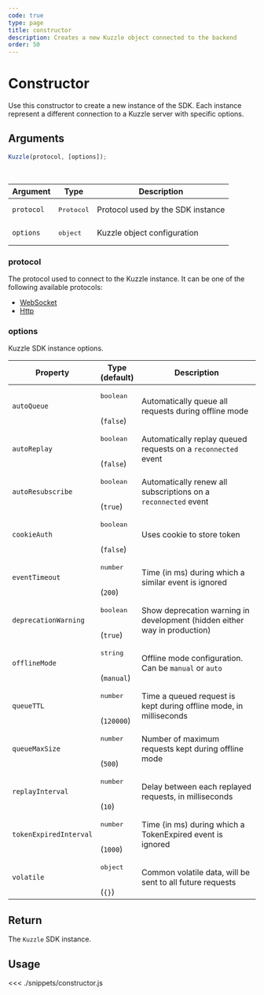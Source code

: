 ```yaml
---
code: true
type: page
title: constructor
description: Creates a new Kuzzle object connected to the backend
order: 50
---
```


# Constructor

Use this constructor to create a new instance of the SDK.
Each instance represent a different connection to a Kuzzle server with specific options.

## Arguments

```js
Kuzzle(protocol, [options]);
```

<br/>

| Argument   | Type                | Description                       |
| ---------- | ------------------- | --------------------------------- |
| `protocol` | <pre>Protocol</pre> | Protocol used by the SDK instance |
| `options`  | <pre>object</pre>   | Kuzzle object configuration       |

### protocol

The protocol used to connect to the Kuzzle instance.
It can be one of the following available protocols:

- [WebSocket](/sdk/js/7/protocols/websocket)
- [Http](/sdk/js/7/protocols/http)

### options

Kuzzle SDK instance options.

| Property               | Type<br/>(default)               | Description                                                              |
| ---------------------- | -------------------------------- | ------------------------------------------------------------------------ |
| `autoQueue`            | <pre>boolean</pre><br/>(`false`) | Automatically queue all requests during offline mode                     |
| `autoReplay`           | <pre>boolean</pre><br/>(`false`) | Automatically replay queued requests on a `reconnected` event            |
| `autoResubscribe`      | <pre>boolean</pre><br/>(`true`)  | Automatically renew all subscriptions on a `reconnected` event           |
| `cookieAuth`           | <pre>boolean</pre><br/>(`false`) | Uses cookie to store token                                         |
| `eventTimeout`         | <pre>number</pre><br/>(`200`)    | Time (in ms) during which a similar event is ignored                     |
| `deprecationWarning`   | <pre>boolean</pre><br />(`true`) | Show deprecation warning in development (hidden either way in production)|
| `offlineMode`          | <pre>string</pre><br/>(`manual`) | Offline mode configuration. Can be `manual` or `auto`                    |
| `queueTTL`             | <pre>number</pre><br/>(`120000`) | Time a queued request is kept during offline mode, in milliseconds       |
| `queueMaxSize`         | <pre>number</pre><br/>(`500`)    | Number of maximum requests kept during offline mode                      |
| `replayInterval`       | <pre>number</pre><br/>(`10`)     | Delay between each replayed requests, in milliseconds                    |
| `tokenExpiredInterval` | <pre>number</pre><br/>(`1000`)   | Time (in ms) during which a TokenExpired event is ignored                |
| `volatile`             | <pre>object</pre><br/>(`{}`)     | Common volatile data, will be sent to all future requests                |

## Return

The `Kuzzle` SDK instance.

## Usage

<<< ./snippets/constructor.js
